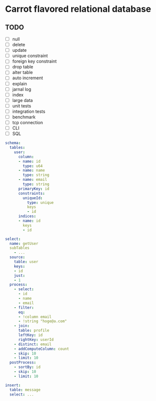 # Carrot flavored relational database

## TODO
- [ ] null
- [ ] delete
- [ ] update
- [ ] unique constraint
- [ ] foreign key constraint
- [ ] drop table
- [ ] alter table
- [ ] auto increment
- [ ] explain
- [ ] jarnal log
- [ ] index
- [ ] large data
- [ ] unit tests
- [ ] integration tests
- [ ] benchmark
- [ ] tcp connection
- [ ] CLI
- [ ] SQL

``` yaml
schema:
  tables:
    user:
      column:
      - name: id
        type: u64
      - name: name
        type: string
      - name: email
        type: string
      primaryKey: id
      constraints:
        uniqueId:
          type: unique
          keys
          - id
      indices:
      - name: id
        keys
        - id  

select:
  name: getUser
  subTables
    - ...
  source:
    table: user
    keys:
    - id
    just:
    - 1
  process:
    - select:
      - id
      - name
      - email
    - filter:
      eq:
      - !column email
      - !string "hoge@a.com"
    - join:
      table: profile
      leftKey: id
      rightKey: userId
    - distinct: email
    - addComputeColumn: count
    - skip: 10
    - limit: 10
  postProcess:
    - sortBy: id
    - skip: 10
    - limit: 10

insert:
  table: message
  select: ...
```

